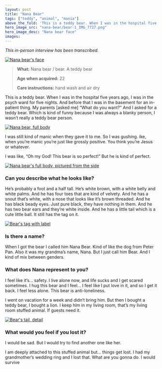 ```yaml
---
layout: post
title: "Nana Bear"
tags: ["teddy", "animal", "mania"]
above_the_fold: 'This is a teddy bear. When I was in the hospital five years ago, I was in the psych ward for five nights. And before that I was in the basement  for an in-patient thing. My parents [asked me] “What do you want?” And I  asked for a teddy bear.'
hero_image_src: "nana-bear/bear-1_IMG_7727.png"
hero_image_desc: "Nana bear face"
images: 
---
```

_This in-person interview has been transcribed._

[![Nana bear's face](/assets/img/nana-bear/bear-1_IMG_7727.png)](/assets/img/nana-bear/bear-1_IMG_7727.png)

> **What:** Nana bear / bear. A teddy bear
> 
> **Age when acquired:** 22
>
> **Care instructions:** hand wash and air dry
>

This is a teddy bear. When I was in the hospital five years ago, 
I was in the psych ward for five nights. And before that I was in the basement for an in-patient thing.
My parents [asked me] “What do you want?” And I asked for a teddy bear. Which is kind of funny because I was always a blanky person, I wasn’t really a teddy bear person. 

[![Nana bear, full body](/assets/img/nana-bear/bear-front_IMG_7715.png)](/assets/img/nana-bear/bear-front_IMG_7715.png)

I was still kind of manic when they gave it to me. So I was gushing. 
ike, when you’re manic you’re just like grossly positive. You think you’re Jesus or whatever.

I was like, “Oh my God! This bear is so perfect!” But he is kind of perfect.

[![Nana bear's full body, pictured from the side](/assets/img/nana-bear/bear-side-angle_IMG_7717.png)](/assets/img/nana-bear/bear-side-angle_IMG_7717.png)

### Can you describe what he looks like?

He’s probably a foot and a half tall. He’s white brown, with a white belly and white palms. 
And he has four toes that are kind of velvety. And he has a snout that’s white, with a nose that looks like it’s brown threaded. And he has black beady eyes. Just pure black, they have nothing in them. And he has two bear ears and they’re white inside. And he has a little tail which is a cute little ball. It still has the tag on it.

[![Bear's tag with label](/assets/img/nana-bear/bear-tag_IMG_7720.png)](/assets/img/nana-bear/bear-tag_IMG_7720.png)

### Is there a name? 

When I got the bear I called him Nana Bear. Kind of like the dog from Peter Pan. 
Also it was my grandma’s name, Nana. But I just call him Bear. And I kind of mix between genders.

### What does Nana represent to you?

I feel like it’s… safety. I live alone now, and life sucks and I get scared sometimes. I hug this bear and I feel… I feel like I put love in it, and so I get it back. I feel less alone. This bear is anti-loneliness.

I went on vacation for a week and didn’t bring him. But then I bought a teddy bear, I bought a lion. I keep him in my living room, that’s my living room stuffed animal. If guests need it.

[![Bear's tail, detail](/assets/img/nana-bear/bear-tail_IMG_7734.png)](/assets/img/nana-bear/bear-tail_IMG_7734.png)

### What would you feel if you lost it?

I would be sad. But I would try to find another one like her.

I am deeply attached to this stuffed animal but… things get lost. I had my grandmother’s wedding ring and I lost that. What are you gonna do. I would survive
